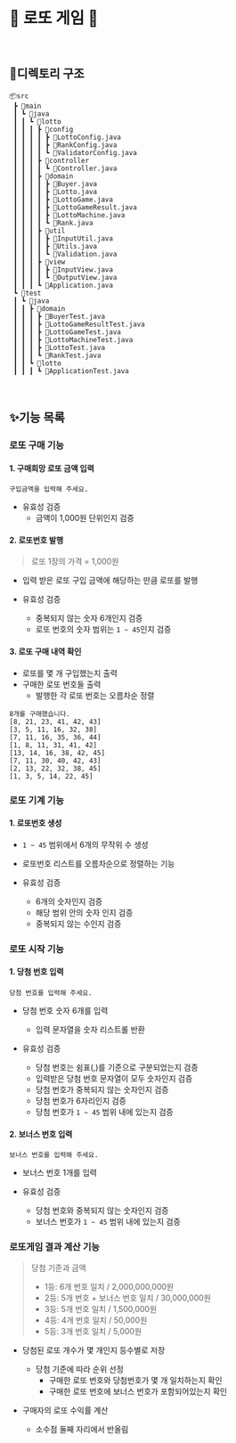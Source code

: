 # 💸 로또 게임 💸

<br>

## 📁디렉토리 구조

```
📦src
 ┣ 📂main
 ┃ ┗ 📂java
 ┃ ┃ ┗ 📂lotto
 ┃ ┃ ┃ ┣ 📂config
 ┃ ┃ ┃ ┃ ┣ 📜LottoConfig.java
 ┃ ┃ ┃ ┃ ┣ 📜RankConfig.java
 ┃ ┃ ┃ ┃ ┗ 📜ValidatorConfig.java
 ┃ ┃ ┃ ┣ 📂controller
 ┃ ┃ ┃ ┃ ┗ 📜Controller.java
 ┃ ┃ ┃ ┣ 📂domain
 ┃ ┃ ┃ ┃ ┣ 📜Buyer.java
 ┃ ┃ ┃ ┃ ┣ 📜Lotto.java
 ┃ ┃ ┃ ┃ ┣ 📜LottoGame.java
 ┃ ┃ ┃ ┃ ┣ 📜LottoGameResult.java
 ┃ ┃ ┃ ┃ ┣ 📜LottoMachine.java
 ┃ ┃ ┃ ┃ ┗ 📜Rank.java
 ┃ ┃ ┃ ┣ 📂util
 ┃ ┃ ┃ ┃ ┣ 📜InputUtil.java
 ┃ ┃ ┃ ┃ ┣ 📜Utils.java
 ┃ ┃ ┃ ┃ ┗ 📜Validation.java
 ┃ ┃ ┃ ┣ 📂view
 ┃ ┃ ┃ ┃ ┣ 📜InputView.java
 ┃ ┃ ┃ ┃ ┗ 📜OutputView.java
 ┃ ┃ ┃ ┗ 📜Application.java
 ┗ 📂test
 ┃ ┗ 📂java
 ┃ ┃ ┣ 📂domain
 ┃ ┃ ┃ ┣ 📜BuyerTest.java
 ┃ ┃ ┃ ┣ 📜LottoGameResultTest.java
 ┃ ┃ ┃ ┣ 📜LottoGameTest.java
 ┃ ┃ ┃ ┣ 📜LottoMachineTest.java
 ┃ ┃ ┃ ┣ 📜LottoTest.java
 ┃ ┃ ┃ ┗ 📜RankTest.java
 ┃ ┃ ┗ 📂lotto
 ┃ ┃ ┃ ┗ 📜ApplicationTest.java
```

<br>

## ✨기능 목록

### 로또 구매 기능

#### 1. 구매희망 로또 금액 입력 

```
구입금액을 입력해 주세요.
```

  - 유효성 검증
    - 금액이 1,000원 단위인지 검증

#### 2. 로또번호 발행

>로또 1장의 가격 = 1,000원
- 입력 받은 로또 구입 금액에 해당하는 만큼 로또를 발행

- 유효성 검증

    - 중복되지 않는 숫자 6개인지 검증
    - 로또 번호의 숫자 범위는 `1 ~ 45`인지 검증

#### 3. 로또 구매 내역 확인

- 로또를 몇 개 구입했는지 출력
- 구매한 로또 번호들 출력
  - 발행한 각 로또 번호는 오름차순 정렬

```
8개를 구매했습니다.
[8, 21, 23, 41, 42, 43] 
[3, 5, 11, 16, 32, 38] 
[7, 11, 16, 35, 36, 44] 
[1, 8, 11, 31, 41, 42] 
[13, 14, 16, 38, 42, 45] 
[7, 11, 30, 40, 42, 43] 
[2, 13, 22, 32, 38, 45] 
[1, 3, 5, 14, 22, 45]
```

### 로또 기계 기능

#### 1. 로또번호 생성

- `1 ~ 45` 범위에서 6개의 무작위 수 생성
- 로또번호 리스트를 오름차순으로 정렬하는 기능

- 유효성 검증
  - 6개의 숫자인지 검증
  - 해당 범위 안의 숫자 인지 검증
  - 중복되지 않는 수인지 검증


### 로또 시작 기능

#### 1. 당첨 번호 입력

```
당첨 번호를 입력해 주세요.
```

- 당첨 번호 숫자 6개를 입력
  - 입력 문자열을 숫자 리스트롤 반환

- 유효성 검증
  - 당첨 번호는 쉼표(,)를 기준으로 구분되었는지 검증
  - 입력받은 당첨 번호 문자열이 모두 숫자인지 검증
  - 당첨 번호가 중복되지 않는 숫자인지 검증
  - 당첨 번호가 6자리인지 검증
  - 당첨 번호가 `1 ~ 45` 범위 내에 있는지 검증

#### 2. 보너스 번호 입력

```
보너스 번호를 입력해 주세요.
```
- 보너스 번호 1개를 입력

- 유효성 검증
  - 당첨 번호와 중복되지 않는 숫자인지 검증
  - 보너스 번호가 `1 ~ 45` 범위 내에 있는지 검증


### 로또게임 결과 계산 기능

> 당첨 기준과 금액
> - 1등: 6개 번호 일치 / 2,000,000,000원 
> - 2등: 5개 번호 + 보너스 번호 일치 / 30,000,000원 
> - 3등: 5개 번호 일치 / 1,500,000원
> - 4등: 4개 번호 일치 / 50,000원
> - 5등: 3개 번호 일치 / 5,000원

- 당첨된 로또 개수가 몇 개인지 등수별로 저장
  - 당첨 기준에 따라 순위 선정
    - 구매한 로또 번호와 당첨번호가 몇 개 일치하는지 확인
    - 구매한 로또 번호에 보너스 번호가 포함되어있는지 확인

- 구매자의 로또 수익률 계산
  - 소수점 둘째 자리에서 반올림

